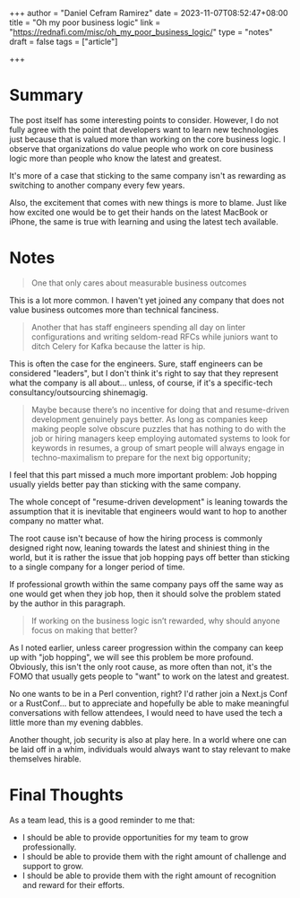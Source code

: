 +++
author = "Daniel Cefram Ramirez"
date = 2023-11-07T08:52:47+08:00
title = "Oh my poor business logic"
link = "https://rednafi.com/misc/oh_my_poor_business_logic/"
type = "notes"
draft = false
tags = ["article"]

+++

# Summary

The post itself has some interesting points to consider. However, I do not fully agree with the point that developers want to learn new technologies just because that is valued more than working on the core business logic. I observe that organizations do value people who work on core business logic more than people who know the latest and greatest.

It's more of a case that sticking to the same company isn't as rewarding as switching to another company every few years.

Also, the excitement that comes with new things is more to blame. Just like how excited one would be to get their hands on the latest MacBook or iPhone, the same is true with learning and using the latest tech available.

# Notes

> One that only cares about measurable business outcomes

This is a lot more common. I haven't yet joined any company that does not value business outcomes more than technical fanciness.

> Another that has staff engineers spending all day on linter configurations and writing seldom-read RFCs while juniors want to ditch Celery for Kafka because the latter is hip.

This is often the case for the engineers. Sure, staff engineers can be considered "leaders", but I don't think it's right to say that they represent what the company is all about... unless, of course, if it's a specific-tech consultancy/outsourcing shinemagig.

> Maybe because there’s no incentive for doing that and resume-driven development genuinely pays better. As long as companies keep making people solve obscure puzzles that has nothing to do with the job or hiring managers keep employing automated systems to look for keywords in resumes, a group of smart people will always engage in techno-maximalism to prepare for the next big opportunity;

I feel that this part missed a much more important problem: Job hopping usually yields better pay than sticking with the same company.

The whole concept of "resume-driven development" is leaning towards the assumption that it is inevitable that engineers would want to hop to another company no matter what.

The root cause isn't because of how the hiring process is commonly designed right now, leaning towards the latest and shiniest thing in the world, but it is rather the issue that job hopping pays off better than sticking to a single company for a longer period of time.

If professional growth within the same company pays off the same way as one would get when they job hop, then it should solve the problem stated by the author in this paragraph.

> If working on the business logic isn’t rewarded, why should anyone focus on making that better?

As I noted earlier, unless career progression within the company can keep up with "job hopping", we will see this problem be more profound. Obviously, this isn't the only root cause, as more often than not, it's the FOMO that usually gets people to "want" to work on the latest and greatest.

No one wants to be in a Perl convention, right? I'd rather join a Next.js Conf or a RustConf... but to appreciate and hopefully be able to make meaningful conversations with fellow attendees, I would need to have used the tech a little more than my evening dabbles.

Another thought, job security is also at play here. In a world where one can be laid off in a whim, individuals would always want to stay relevant to make themselves hirable.

# Final Thoughts

As a team lead, this is a good reminder to me that:

- I should be able to provide opportunities for my team to grow professionally.
- I should be able to provide them with the right amount of challenge and support to grow.
- I should be able to provide them with the right amount of recognition and reward for their efforts.
